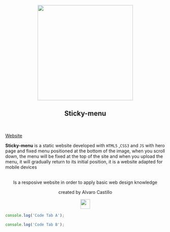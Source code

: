 <p align="center">
<a href="https://github.com/Mrbanano"><img src="https://i.postimg.cc/sX4MShYS/undraw-online-page-cq94.png" height="300"></a>
</p>
</p>
<p align="center">
<h2 align="center">Sticky-menu</h3>
<br>
</p>

[Website](https://mrbanano.github.io/Sticky-menu/)

 **Sticky-menu** is a static website developed with `HTML5` ,`CSS3` and `JS` with hero page and fixed menu positioned at the bottom of the image, when you scroll down, the menu will be fixed at the top of the site and when you upload the menu, it will gradually return to its initial position, it is a website adapted for mobile devices
<p align="center">
<br>
 Is a resposive website in order to apply basic web design knowledge
 <br>
 <p align="center">created by Alvaro Castillo</p>
 </p>



<p align="center">
  <a href="https://github.com/Mrbanano"><img src="https://i.postimg.cc/fT7JqqM3/blanco2.png" height="30"></a>
</p>




<div style=".markdown-body {
  --md-code-background: #e3dcef;
  --md-code-text: #4a2b7b;
  --md-code-tabs: #c6b8dd;
  --md-code-radius: 4px;
}">

```javascript I'm A tab
console.log('Code Tab A');
```
```javascript I'm tab B
console.log('Code Tab B');
```

</div>

